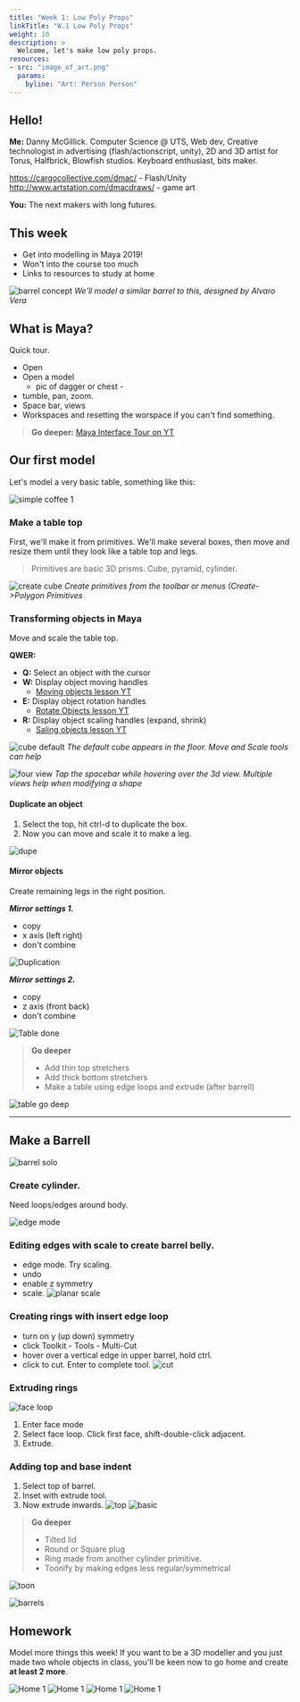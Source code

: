 ```yaml
---
title: "Week 1: Low Poly Props"
linkTitle: "W.1 Low Poly Props"
weight: 10
description: >
  Welcome, let's make low poly props.
resources:
- src: "image_of_art.png"
  params:
    byline: "Art: Person Person"
---
```


## Hello!

**Me:** Danny McGillick. Computer Science @ UTS, Web dev, Creative technologist in advertising (flash/actionscript, unity), 2D and 3D artist for Torus, Halfbrick, Blowfish studios. Keyboard enthusiast, bits maker.

https://cargocollective.com/dmac/ - Flash/Unity 
http://www.artstation.com/dmacdraws/ - game art

**You:** The next makers with long futures.

## This week

* Get into modelling in Maya 2019!
* Won't into the course too much
* Links to resources to study at home

![barrel concept](barrel_simple_solo.jpg)
_We'll model a similar barrel to this, designed by Alvaro Vera_

## What is Maya?

Quick tour.
* Open
* Open a model
  - pic of dagger or chest -
* tumble, pan, zoom.
* Space bar, views
* Workspaces and resetting the worspace if you can't find something.
  
> **Go deeper:** 
>  [Maya Interface Tour on YT](https://www.youtube.com/watch?v=okaC2_NxPYQ&list=PLD8E5717592CF5C26&index=10)

## Our first model

Let's model a very basic table, something like this:

![simple coffee 1](coffee_table_simple_01.jpg)

### Make a table top 
First, we'll make it from primitives. We'll make several boxes, then move and resize them until they look like a table top and legs.

> Primitives are basic 3D prisms. Cube, pyramid, cylinder.

![create cube](table_create_cube.png)
_Create primitives from the toolbar or menus (Create->Polygon Primitives_

### Transforming objects in Maya
Move and scale the table top.

**QWER:**
* **Q:** Select an object with the cursor
* **W:** Display object moving handles
  - [Moving objects lesson YT](https://www.youtube.com/watch?v=1n89UOtMI_Y&list=PLD8E5717592CF5C26&index=7)
* **E:** Display object rotation handles
  - [Rotate Objects lesson YT](https://www.youtube.com/watch?v=BvsN5GzxoHo&list=PLD8E5717592CF5C26&index=8)
* **R:** Display object scaling handles (expand, shrink)
  - [Saling objects lesson YT](https://www.youtube.com/watch?v=Kmuf2M9Nvp0&list=PLD8E5717592CF5C26&index=9)

![cube default](table_move_cube.png)
_The default cube appears in the floor. Move and Scale tools can help_

![four view](table_four_views.png)
_Tap the spacebar while hovering over the 3d view. Multiple views help when modifying a shape_

#### Duplicate an object

1) Select the top, hit ctrl-d to duplicate the box. 
2) Now you can move and scale it to make a leg.
   
![dupe](table_duplicate.png)

#### Mirror objects
Create remaining legs in the right position.

_**Mirror settings 1.**_
* copy
* x axis (left right)
* don't combine

![Duplication](table_mirror_options.png)

_**Mirror settings 2.**_
* copy
* z axis (front back)
* don't combine


![Table done](table_simple_done.png)

> **Go deeper**
> * Add thin top stretchers 
> * Add thick bottom stretchers
> * Make a table using edge loops and extrude (after barrell)

![table go deep](table_go_deeper.png)

---

## Make a Barrell

![barrel solo](barrel_simple_solo.jpg)

### Create cylinder.

Need loops/edges around body.

![edge mode](barrel_maya_edge_select.png)

### Editing edges with scale to create barrel belly.
  - edge mode. Try scaling.
  - undo
  - enable z symmetry
  - scale.
  ![planar scale](barrel_maya_scale_belly.png)

### Creating rings with insert edge loop

  - turn on y (up down) symmetry
  - click Toolkit - Tools - Multi-Cut
  - hover over a vertical edge in upper barrel, hold ctrl.
  - click to cut. Enter to complete tool.
  ![cut](barrel_maya_multi-cut.png)
  
### Extruding rings

![face loop](barrel_maya_loop_faces.png)

1. Enter face mode
2. Select face loop. Click first face, shift-double-click adjacent. 
3. Extrude.

### Adding top and base indent

1. Select top of barrel. 
2. Inset with extrude tool.
3. Now extrude inwards.
![top](barrel_maya_top.png)
![basic](barrel_maya_done.png)

> **Go deeper**
>- Tilted lid
>- Round or Square plug
>- Ring made from another cylinder primitive.
>- Toonify by making edges less regular/symmetrical

![toon](barrel_maya_toon.png)

![barrels](barrels_simple.jpg)

## Homework

Model more things this week! If you want to be a 3D modeller and you just made two whole objects in class, you'll be keen now to go home and create **at least 2 more**.

![Home 1](home_concepts_1.jpg)
![Home 1](home_concepts_2.png)
![Home 1](home_concepts_3.png)
![Home 1](home_concepts_4.jpg)